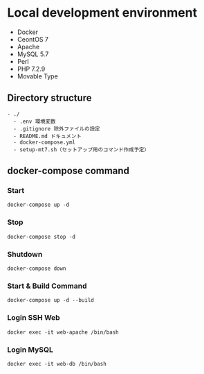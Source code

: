 # Local development environment

- Docker
- CeontOS 7
- Apache
- MySQL 5.7
- Perl
- PHP 7.2.9
- Movable Type

## Directory structure

```
- ./
  - .env 環境変数
  - .gitignore 除外ファイルの設定
  - README.md ドキュメント
  - docker-compose.yml
  - setup-mt7.sh（セットアップ用のコマンド作成予定）
```

## docker-compose command

### Start

```
docker-compose up -d
```

### Stop

```
docker-compose stop -d
```

### Shutdown

```
docker-compose down
```

### Start & Build Command

```
docker-compose up -d --build
```

### Login SSH Web

```
docker exec -it web-apache /bin/bash
```

### Login MySQL

```
docker exec -it web-db /bin/bash
```
